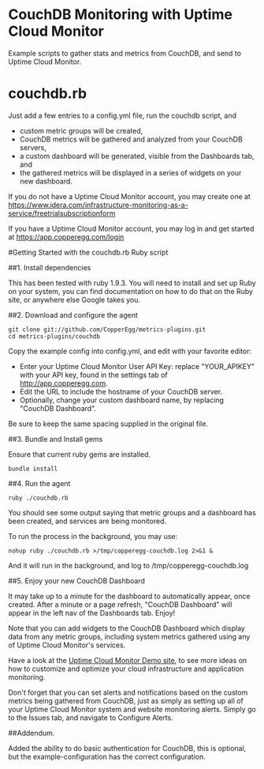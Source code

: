 CouchDB Monitoring with Uptime Cloud Monitor
===========================

Example scripts to gather stats and metrics from CouchDB, and send to Uptime Cloud Monitor.

couchdb.rb
=============

Just add a few entries to a config.yml file, run the couchdb script, and
  - custom metric groups will be created,
  - CouchDB metrics will be gathered and analyzed from your CouchDB servers,
  - a custom dashboard will be generated, visible from the Dashboards tab, and
  - the gathered metrics will be displayed in a series of widgets on your new dashboard.

If you do not have a Uptime Cloud Monitor account, you may create one at <https://www.idera.com/infrastructure-monitoring-as-a-service/freetrialsubscriptionform>

If you have a Uptime Cloud Monitor account, you may log in and get started at <https://app.copperegg.com/login>

#Getting Started with the couchdb.rb Ruby script

##1. Install dependencies

This has been tested with ruby 1.9.3. You will need to install and set up Ruby on your system, you can find documentation on how to do that on the Ruby site, or anywhere else Google takes you.

##2. Download and configure the agent

    git clone git://github.com/CopperEgg/metrics-plugins.git
    cd metrics-plugins/couchdb

Copy the example config into config.yml, and edit with your favorite editor:

  - Enter your Uptime Cloud Monitor User API Key:  replace "YOUR\_APIKEY" with your API key, found in the settings tab of http://app.copperegg.com.
  - Edit the URL to include the hostname of your CouchDB server.
  - Optionally, change your custom dashboard name, by replacing "CouchDB Dashboard".

Be sure to keep the same spacing supplied in the original file.

##3. Bundle and Install gems

Ensure that current ruby gems are installed.

    bundle install

##4. Run the agent

    ruby ./couchdb.rb

You should see some output saying that metric groups and a dashboard has been created, and services are being monitored.

To run the process in the background, you may use:

    nohup ruby ./couchdb.rb >/tmp/copperegg-couchdb.log 2>&1 &

And it will run in the background, and log to /tmp/copperegg-couchdb.log


##5. Enjoy your new CouchDB Dashboard

It may take up to a minute for the dashboard to automatically appear, once created.
After a minute or a page refresh, "CouchDB Dashboard" will appear in the left nav of the Dashboards tab.  Enjoy!

Note that you can add widgets to the CouchDB Dashboard which display data from any metric groups, including system metrics gathered using any of Uptime Cloud Monitor's services.

Have a look at the [Uptime Cloud Monitor Demo site](https://app.copperegg.com/demo), to see more ideas on how to customize and optimize your cloud infrastructure and application monitoring.

Don't forget that you can set alerts and notifications based on the custom metrics being gathered from CouchDB, just as simply as setting up all of your Uptime Cloud Monitor system and website monitoring alerts. Simply go to the Issues tab, and navigate to Configure Alerts.

##Addendum.

Added the ability to do basic authentication for CouchDB, this is optional, but the example-configuration has the correct configuration.
